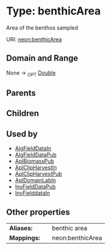 
# Type: benthicArea


Area of the benthos sampled

URI: [neon:benthicArea](https://data.neonscience.org/benthicArea)


## Domain and Range

None ->  <sub>OPT</sub> [Double](types/Double.md)

## Parents


## Children


## Used by

 * [AlgFieldDataIn](AlgFieldDataIn.md)
 * [AlgFieldDataPub](AlgFieldDataPub.md)
 * [AplBiomassPub](AplBiomassPub.md)
 * [AplClipHarvestIn](AplClipHarvestIn.md)
 * [AplClipHarvestPub](AplClipHarvestPub.md)
 * [AplDomainLabIn](AplDomainLabIn.md)
 * [InvFieldDataPub](InvFieldDataPub.md)
 * [InvFielddataIn](InvFielddataIn.md)

## Other properties

|  |  |  |
| --- | --- | --- |
| **Aliases:** | | benthic area |
| **Mappings:** | | neon:benthicArea |

